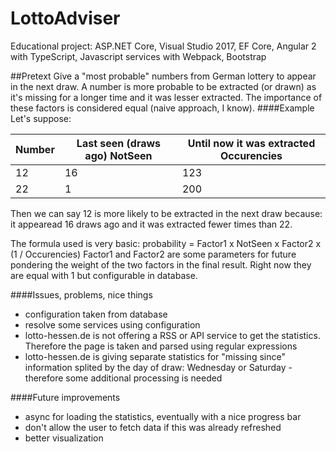# LottoAdviser
Educational project: ASP.NET Core, Visual Studio 2017, EF Core, Angular 2 with TypeScript, Javascript services with Webpack, Bootstrap

##Pretext
Give a "most probable" numbers from German lottery to appear in the next draw. A number is more probable to be extracted (or drawn) as it's missing for a longer time and it was lesser extracted. The importance of these factors is considered equal (naive approach, I know).
####Example
Let's suppose:

Number | Last seen (draws ago) **NotSeen** | Until now it was extracted **Occurencies**
------ | --------------------- | --------------------------
12 | 16 | 123
22 | 1 | 200
Then we can say 12 is more likely to be extracted in the next draw because: it appearead 16 draws ago and it was extracted fewer times than 22.

The formula used is very basic: probability = Factor1 x NotSeen x Factor2 x (1 / Occurencies)
Factor1 and Factor2 are some parameters for future pondering the weight of the two factors in the final result. Right now they are equal with 1 but configurable in database.

####Issues, problems, nice things
* configuration taken from database
* resolve some services using configuration
* lotto-hessen.de is not offering a RSS or API service to get the statistics. Therefore the page is taken and parsed using regular expressions
* lotto-hessen.de is giving separate statistics for "missing since" information splited by the day of draw: Wednesday or Saturday - therefore some additional processing is needed

####Future improvements
* async for loading the statistics, eventually with a nice progress bar
* don't allow the user to fetch data if this was already refreshed
* better visualization

